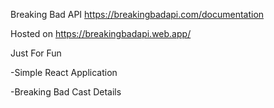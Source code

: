 Breaking Bad API  https://breakingbadapi.com/documentation


Hosted on https://breakingbadapi.web.app/

Just For Fun

  -Simple React Application
  
  -Breaking Bad Cast Details
